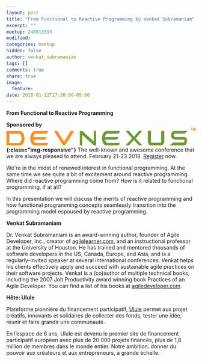 ```yaml
---
layout: post
title: "From Functional to Reactive Programming by Venkat Subramaniam"
excerpt: ""
meetup: 246013593
modified:
categories: meetup
hidden: false
author: venkat_subramaniam
tags: []
comments: true
share: true
image:
  feature:
date: 2018-01-12T17:30:00-05:00
---
```


__From Functional to Reactive Programming__

**Sponsored by ![DevNexus](/images/sponsors/devnexus.png){:class="img-responsive"}** The well-known and awesome conference 
that we are always pleased to attend. February 21-23 2018. [Register](https://devnexus2018.ajug.org/s/register-overview) now.

We're in the midst of renewed interest in functional programming. At the same time we see quite a bit of excitement around 
reactive programming. Where did reactive programming come from? How is it related to functional programming, if at all? 

In this presentation we will discuss the merits of reactive programming and how functional programming concepts seamlessly 
transition into the programming model espoused by reactive programming.

__Venkat Subramaniam__

Dr. Venkat Subramaniam is an award-winning author, founder of Agile Developer, Inc., creator of [agilelearner.com](https://www.agilelearner.com/), and an instructional 
professor at the University of Houston. He has trained and mentored thousands of software developers in the US, Canada, Europe, 
and Asia, and is a regularly-invited speaker at several international conferences. Venkat helps his clients effectively 
apply and succeed with sustainable agile practices on their software projects. Venkat is a (co)author of multiple technical books, 
including the 2007 Jolt Productivity award winning book Practices of an Agile Developer. You can find a list of his books 
at [agiledeveloper.com](http://agiledeveloper.com/).

__Hôte: Ulule__

Plateforme pionnière du financement participatif, [Ulule](http://ulule.ca/) permet aux projet créatifs, innovants et solidaires de 
collecter des fonds, tester une idée, réunir et faire grandir une communauté.

En l’espace de 6 ans, Ulule est devenu le premier site de financement participatif européen avec plus de 20 000 projets financés, 
plus de 1,8 million de membres dans le monde entier. Notre ambition: donner du pouvoir aux créateurs et aux entrepreneurs, à grande 
échelle.
